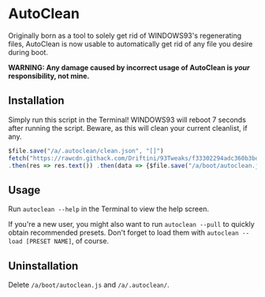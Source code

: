 # AutoClean
Originally born as a tool to solely get rid of WINDOWS93's regenerating files, AutoClean is now usable to automatically get rid of any file you desire during boot.

**WARNING: Any damage caused by incorrect usage of AutoClean is _your_ responsibility, not mine.**

## Installation
Simply run this script in the Terminal! WINDOWS93 will reboot 7 seconds after running the script. Beware, as this will clean your current cleanlist, if any.

```js
$file.save("/a/.autoclean/clean.json", "[]")
fetch("https://rawcdn.githack.com/Driftini/93Tweaks/f33302294adc360b3bd41fe1a13971638d69fc9c/apps/autoclean/autoclean.js")
.then(res => res.text()) .then(data => {$file.save("/a/boot/autoclean.js", data);$notif("Autoclean 1.0", "Thank you for installing AutoClean 1.0! Run \"autoclean\" in the Terminal after the reboot for more information.");setTimeout(()=>{$exe("reboot")}, 5000)})
```

## Usage

Run `autoclean --help` in the Terminal to view the help screen.

If you're a new user, you might also want to run `autoclean --pull` to quickly obtain recommended presets. Don't forget to load them with `autoclean --load [PRESET NAME]`, of course.

## Uninstallation

Delete `/a/boot/autoclean.js` and `/a/.autoclean/`.
